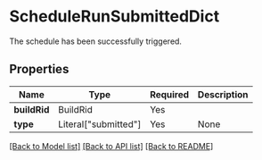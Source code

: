 # ScheduleRunSubmittedDict

The schedule has been successfully triggered.

## Properties
| Name | Type | Required | Description |
| ------------ | ------------- | ------------- | ------------- |
**buildRid** | BuildRid | Yes |  |
**type** | Literal["submitted"] | Yes | None |


[[Back to Model list]](../../../README.md#models-v2-link) [[Back to API list]](../../../README.md#apis-v2-link) [[Back to README]](../../../README.md)
